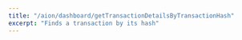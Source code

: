 ```yaml
---
title: "/aion/dashboard/getTransactionDetailsByTransactionHash"
excerpt: "Finds a transaction by its hash"
---
```

